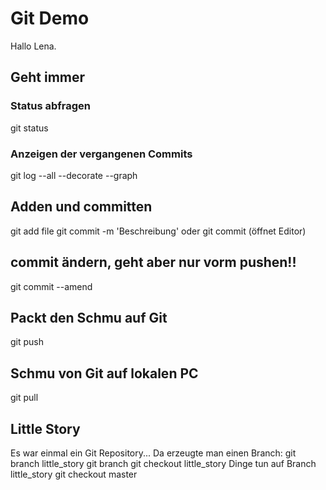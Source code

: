 # Git Demo

Hallo Lena.


## Geht immer
### Status abfragen
git status
### Anzeigen der vergangenen Commits
git log --all --decorate --graph

## Adden und committen
git add file
git commit -m 'Beschreibung' oder git commit (öffnet Editor)

## commit ändern, geht aber nur vorm pushen!!
git commit --amend

## Packt den Schmu auf Git
git push

## Schmu von Git auf lokalen PC
git pull

## Little Story
Es war einmal ein Git Repository...
Da erzeugte man einen Branch:
git branch little_story 
git branch
git checkout little_story
Dinge tun auf Branch little_story
git checkout master
